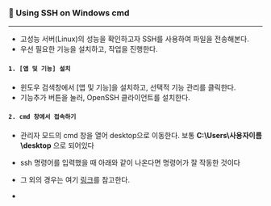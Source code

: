 ### 🚀 Using SSH on Windows cmd

---

- 고성능 서버(Linux)의 성능을 확인하고자 SSH를 사용하여 파일을 전송해본다.
- 우선 필요한 기능을 설치하고, 작업을 진행한다.



#### `1. [앱 및 기능] 설치`

- 윈도우 검색창에서 [앱 및 기능]을 설치하고, 선택적 기능 관리를 클릭한다.
- 기능추가 버튼을 눌러, OpenSSH 클라이언트를 설치한다.



#### `2. cmd 창에서 접속하기`

- 관리자 모드의 cmd 창을 열어 desktop으로 이동한다. 보통 **C:\Users\사용자이름\desktop** 으로 되어있다

- ssh 명령어를 입력했을 때 아래와 같이 나온다면 명령어가 잘 작동한 것이다
- 그 외의 경우는 여기 [링크](https://whitewing4139.tistory.com/6)를 참고한다.
- 